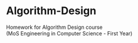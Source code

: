 # Algorithm-Design

Homework for Algorithm Design course <br />
(MoS Engineering in Computer Science - First Year)
